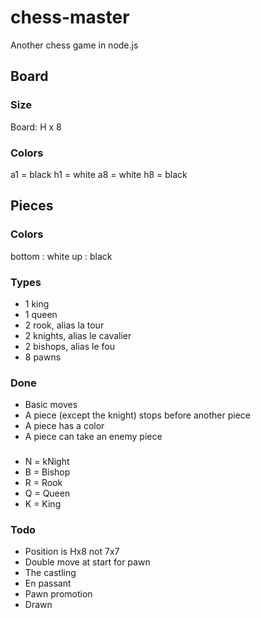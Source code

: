 # chess-master

Another chess game in node.js


## Board

### Size

Board: H x 8

### Colors

a1 = black
h1 = white
a8 = white
h8 = black

## Pieces

### Colors

bottom : white
up : black

### Types

* 1 king
* 1 queen
* 2 rook, alias la tour
* 2 knights, alias le cavalier
* 2 bishops, alias le fou
* 8 pawns

### Done

* Basic moves
* A piece (except the knight) stops before another piece
* A piece has a color
* A piece can take an enemy piece

###
* N = kNight
* B = Bishop
* R = Rook
* Q = Queen
* K = King

### Todo

* Position is Hx8 not 7x7
* Double move at start for pawn
* The castling
* En passant
* Pawn promotion
* Drawn
